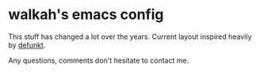# walkah's emacs config

This stuff has changed a lot over the years. Current layout inspired heavily by [defunkt](https://github.com/defunkt/emacs).

Any questions, comments don't hesitate to contact me.
